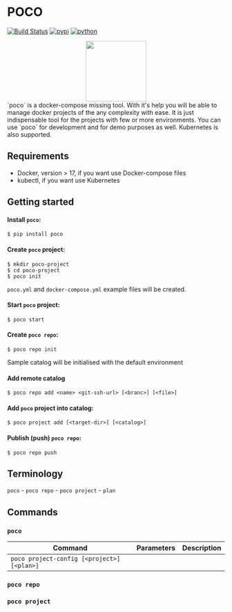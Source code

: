 # POCO
[![Build Status](https://travis-ci.org/shiwaforce/poco.svg?branch=command-refactor)](https://travis-ci.org/shiwaforce/poco)
[![pypi](https://img.shields.io/pypi/v/poco.svg)](https://pypi.python.org/pypi/poco)
[![python](https://img.shields.io/pypi/pyversions/poco.svg)](https://pypi.python.org/pypi/poco)

<img src="https://raw.githubusercontent.com/shiwaforce/poco/command-refactor/logo.jpg" align="center" width="140" height="140" style="display:block; margin: 0 auto;">
`poco` is a docker-compose missing tool. With it's help you will be able to manage docker projects of the any complexity with ease.
It is just indispensable tool for the projects with few or more environments.
You can use `poco` for development and for demo purposes as well.
Kubernetes is also supported.

## Requirements
- Docker, version > 17, if you want use Docker-compose files
- kubectl, if you want use Kubernetes


## Getting started
#### Install `poco`:
```
$ pip install poco
```

#### Create `poco` project:
```
$ mkdir poco-project
$ cd poco-project
$ poco init
```
`poco.yml` and `docker-compose.yml` example files will be created.

#### Start `poco` project:
```
$ poco start
```

#### Create `poco repo`:
```
$ poco repo init
```
Sample catalog will be initialised with the default environment

#### Add remote catalog
```
$ poco repo add <name> <git-ssh-url> [<branc>] [<file>]
```

#### Add `poco` project into catalog:
```
$ poco project add [<target-dir>] [<catalog>]
```

#### Publish (push) `poco repo`:
```
$ poco repo push
```


## Terminology 
`poco` - 
`poco repo` - 
`poco project` - 
`plan`


## Commands
### `poco`
| Command                                            | Parameters | Description |
|----------------------------------------------------|------------|-------------|
| `poco project-config [<project>] [<plan>]`         |            |             |

### `poco repo`
### `poco project`